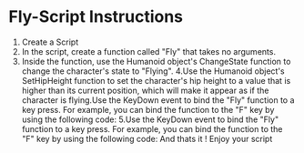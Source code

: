 # Fly-Script Instructions 
1. Create a Script
2. In the script, create a function called "Fly" that takes no arguments.
3. Inside the function, use the Humanoid object's ChangeState function to change the character's state to "Flying".
4.Use the Humanoid object's SetHipHeight function to set the character's hip height to a value that is higher than its current position, which will make it appear as if the character is flying.Use the KeyDown event to bind the "Fly" function to a key press. For example, you can bind the function to the "F" key by using the following code:
5.Use the KeyDown event to bind the "Fly" function to a key press. For example, you can bind the function to the "F" key by using the following code:
And thats it ! Enjoy your script
